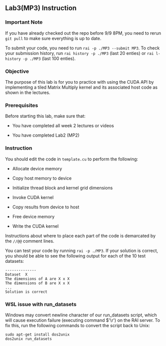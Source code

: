 ## Lab3(MP3) Instruction
### Important Note

If you have already checked out the repo before 9/9 8PM, you need to rerun `git pull` to make sure everything is up to date.

To submit your code, you need to run `rai -p ./MP3 --submit MP3`. To check your submission history, run `rai history -p ./MP3` (last 20 enties) or `rai l-history -p ./MP3` (last 100 enties). 

### Objective

The purpose of this lab is for you to practice with using the CUDA API by implementing a tiled Matrix Multiply kernel and its associated host code as shown in the lectures.

### Prerequisites

Before starting this lab, make sure that:

* You have completed all week 2 lectures or videos

* You have completed Lab2 (MP2)

### Instruction

You should edit the code in `template.cu` to perform the following:

* Allocate device memory

* Copy host memory to device

* Initialize thread block and kernel grid dimensions

* Invoke CUDA kernel

* Copy results from device to host

* Free device memory

* Write the CUDA kernel

Instructions about where to place each part of the code is
demarcated by the `//@@` comment lines.

You can test your code by running `rai -p ./MP3`. If your solution is 
correct, you should be able to see the following output for each of 
the 10 test datasets:
```
--------------
Dataset  X
The dimensions of A are X x X
The dimensions of B are X x X
...
Solution is correct
```

### WSL issue with run_datasets

Windows may convert newline character of our run_datasets script, which will cause execution failure (executing command $'\r') on the RAI server. To fix this, run the following commands to convert the script back to Unix:
```
sudo apt-get install dos2unix
dos2unix run_datasets
```

